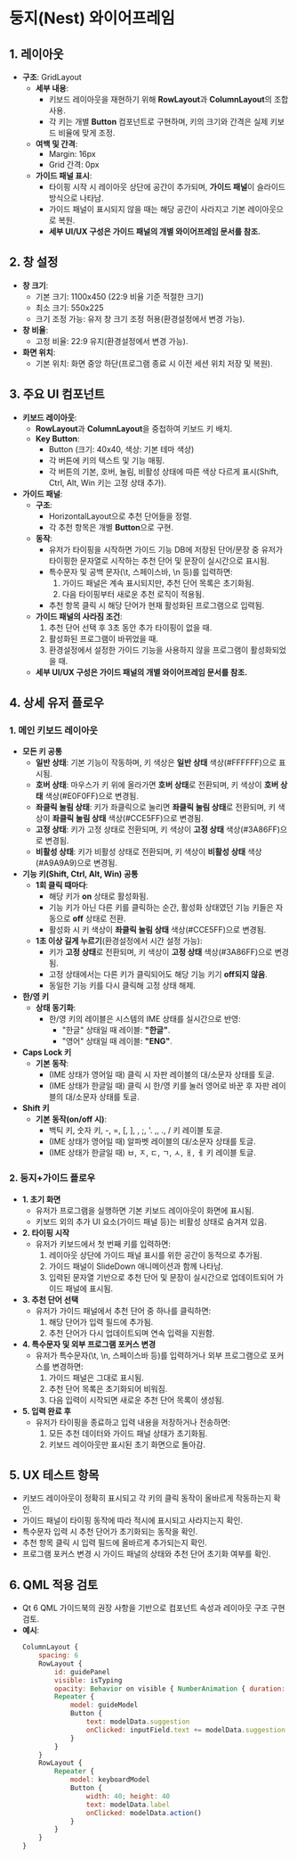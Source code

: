 # 둥지(Nest) 와이어프레임

## 1. 레이아웃

- **구조**: GridLayout
  - **세부 내용**:
    - 키보드 레이아웃을 재현하기 위해 **RowLayout**과 **ColumnLayout**의 조합 사용.
    - 각 키는 개별 **Button** 컴포넌트로 구현하며, 키의 크기와 간격은 실제 키보드 비율에 맞게 조정.
  - **여백 및 간격**:
    - Margin: 16px
    - Grid 간격: 0px
  - **가이드 패널 표시**:
    - 타이핑 시작 시 레이아웃 상단에 공간이 추가되며, **가이드 패널**이 슬라이드 방식으로 나타남.
    - 가이드 패널이 표시되지 않을 때는 해당 공간이 사라지고 기본 레이아웃으로 복원.
    - **세부 UI/UX 구성은 가이드 패널의 개별 와이어프레임 문서를 참조.**

## 2. 창 설정

- **창 크기**:
  - 기본 크기: 1100x450 (22:9 비율 기준 적절한 크기)
  - 최소 크기: 550x225
  - 크기 조정 가능: 유저 창 크기 조정 허용(환경설정에서 변경 가능).
- **창 비율**:
  - 고정 비율: 22:9 유지(환경설정에서 변경 가능).
- **화면 위치**:
  - 기본 위치: 화면 중앙 하단(프로그램 종료 시 이전 세션 위치 저장 및 복원).

## 3. 주요 UI 컴포넌트

- **키보드 레이아웃**:
  - **RowLayout**과 **ColumnLayout**을 중첩하여 키보드 키 배치.
  - **Key Button**:
    - Button (크기: 40x40, 색상: 기본 테마 색상)
    - 각 버튼에 키의 텍스트 및 기능 매핑.
    - 각 버튼의 기본, 호버, 눌림, 비활성 상태에 따른 색상 다르게 표시(Shift, Ctrl, Alt, Win 키는 고정 상태 추가).
- **가이드 패널**:
  - **구조**:
    - HorizontalLayout으로 추천 단어들을 정렬.
    - 각 추천 항목은 개별 **Button**으로 구현.
  - **동작**:
    - 유저가 타이핑을 시작하면 가이드 기능 DB에 저장된 단어/문장 중 유저가 타이핑한 문자열로 시작하는 추천 단어 및 문장이 실시간으로 표시됨.
    - 특수문자 및 공백 문자(\t, 스페이스바, \n 등)를 입력하면:
      1. 가이드 패널은 계속 표시되지만, 추천 단어 목록은 초기화됨.
      2. 다음 타이핑부터 새로운 추천 로직이 적용됨.
    - 추천 항목 클릭 시 해당 단어가 현재 활성화된 프로그램으로 입력됨.
  - **가이드 패널의 사라짐 조건**:
    1. 추천 단어 선택 후 3초 동안 추가 타이핑이 없을 때.
    2. 활성화된 프로그램이 바뀌었을 때.
    3. 환경설정에서 설정한 가이드 기능을 사용하지 않을 프로그램이 활성화되었을 때.
  - **세부 UI/UX 구성은 가이드 패널의 개별 와이어프레임 문서를 참조.**

## 4. 상세 유저 플로우
### **1. 메인 키보드 레이아웃**
- **모든 키 공통**
  - **일반 상태**: 기본 기능이 작동하며, 키 색상은 **일반 상태** 색상(#FFFFFF)으로 표시됨.
  - **호버 상태**: 마우스가 키 위에 올라가면 **호버 상태**로 전환되며, 키 색상이 **호버 상태** 색상(#E0F0FF)으로 변경됨.
  - **좌클릭 눌림 상태**: 키가 좌클릭으로 눌리면 **좌클릭 눌림 상태**로 전환되며, 키 색상이 **좌클릭 눌림 상태** 색상(#CCE5FF)으로 변경됨.
  - **고정 상태**: 키가 고정 상태로 전환되며, 키 색상이 **고정 상태** 색상(#3A86FF)으로 변경됨.
  - **비활성 상태**: 키가 비활성 상태로 전환되며, 키 색상이 **비활성 상태** 색상(#A9A9A9)으로 변경됨.
- **기능 키(Shift, Ctrl, Alt, Win) 공통**
  - **1회 클릭 때마다**:
    - 해당 키가 **on** 상태로 활성화됨.
    - 기능 키가 아닌 다른 키를 클릭하는 순간, 활성화 상태였던 기능 키들은 자동으로 **off** 상태로 전환.
    - 활성화 시 키 색상이 **좌클릭 눌림 상태** 색상(#CCE5FF)으로 변경됨.
  - **1초 이상 길게 누르기**(환경설정에서 시간 설정 가능):
    - 키가 **고정 상태**로 전환되며, 키 색상이 **고정 상태** 색상(#3A86FF)으로 변경됨.
    - 고정 상태에서는 다른 키가 클릭되어도 해당 기능 키기 **off되지 않음**.
    - 동일한 기능 키를 다시 클릭해 고정 상태 해제.
- **한/영 키**
  - **상태 동기화**:
    - 한/영 키의 레이블은 시스템의 IME 상태를 실시간으로 반영:
      - "한글" 상태일 때 레이블: **"한글"**.
      - "영어" 상태일 때 레이블: **"ENG"**.
- **Caps Lock 키**
  - **기본 동작**:
    - (IME 상태가 영어일 때) 클릭 시 자판 레이블의 대/소문자 상태를 토글.
    - (IME 상태가 한글일 때) 클릭 시 한/영 키를 눌러 영어로 바꾼 후 자판 레이블의 대/소문자 상태를 토글.
- **Shift 키**
  - **기본 동작(on/off 시)**:
    - 백틱 키, 숫자 키, -, =, [, ], \, ;, '. ,, ., / 키 레이블 토글.
    - (IME 상태가 영어일 때) 알파벳 레이블의 대/소문자 상태를 토글.
    - (IME 상태가 한글일 때) ㅂ, ㅈ, ㄷ, ㄱ, ㅅ, ㅐ, ㅔ 키 레이블 토글.
### **2. 둥지+가이드 플로우**
- **1. 초기 화면**
  - 유저가 프로그램을 실행하면 기본 키보드 레이아웃이 화면에 표시됨.
  - 키보드 외의 추가 UI 요소(가이드 패널 등)는 비활성 상태로 숨겨져 있음.
- **2. 타이핑 시작**
  - 유저가 키보드에서 첫 번째 키를 입력하면:
    1. 레이아웃 상단에 가이드 패널 표시를 위한 공간이 동적으로 추가됨.
    2. 가이드 패널이 SlideDown 애니메이션과 함께 나타남.
    3. 입력된 문자열 기반으로 추천 단어 및 문장이 실시간으로 업데이트되어 가이드 패널에 표시됨.
- **3. 추천 단어 선택**
  - 유저가 가이드 패널에서 추천 단어 중 하나를 클릭하면:
    1. 해당 단어가 입력 필드에 추가됨.
    2. 추천 단어가 다시 업데이트되며 연속 입력을 지원함.
- **4. 특수문자 및 외부 프로그램 포커스 변경**
  - 유저가 특수문자(\t, \n, 스페이스바 등)를 입력하거나 외부 프로그램으로 포커스를 변경하면:
    1. 가이드 패널은 그대로 표시됨.
    2. 추천 단어 목록은 초기화되어 비워짐.
    3. 다음 입력이 시작되면 새로운 추천 단어 목록이 생성됨.
- **5. 입력 완료 후**
  - 유저가 타이핑을 종료하고 입력 내용을 저장하거나 전송하면:
    1. 모든 추천 데이터와 가이드 패널 상태가 초기화됨.
    2. 키보드 레이아웃만 표시된 초기 화면으로 돌아감.

## 5. UX 테스트 항목

- 키보드 레이아웃이 정확히 표시되고 각 키의 클릭 동작이 올바르게 작동하는지 확인.
- 가이드 패널이 타이핑 동작에 따라 적시에 표시되고 사라지는지 확인.
- 특수문자 입력 시 추천 단어가 초기화되는 동작을 확인.
- 추천 항목 클릭 시 입력 필드에 올바르게 추가되는지 확인.
- 프로그램 포커스 변경 시 가이드 패널의 상태와 추천 단어 초기화 여부를 확인.

## 6. QML 적용 검토

- Qt 6 QML 가이드북의 권장 사항을 기반으로 컴포넌트 속성과 레이아웃 구조 구현 검토.
- **예시**:
  ```qml
  ColumnLayout {
      spacing: 6
      RowLayout {
          id: guidePanel
          visible: isTyping
          opacity: Behavior on visible { NumberAnimation { duration: 250 } }
          Repeater {
              model: guideModel
              Button {
                  text: modelData.suggestion
                  onClicked: inputField.text += modelData.suggestion
              }
          }
      }
      RowLayout {
          Repeater {
              model: keyboardModel
              Button {
                  width: 40; height: 40
                  text: modelData.label
                  onClicked: modelData.action()
              }
          }
      }
  }
  ```

